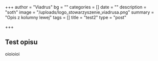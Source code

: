 +++
author = "Viadrus"
bg = ""
categories = []
date = ""
description = "soth"
image = "/uploads/logo_stowarzyszenie_viadrusa.png"
summary = "Opis z kolumny lewej"
tags = []
title = "test2"
type = "post"

+++
## Test opisu

oioioioi